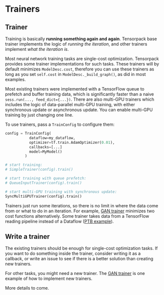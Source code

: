 
# Trainers

## Trainer

Training is basically **running something again and again**.
Tensorpack base trainer implements the logic of *running the iteration*,
and other trainers implement *what the iteration is*.

Most neural network training tasks are single-cost optimization.
Tensorpack provides some trainer implementations for such tasks.
These trainers will by default minimizes `ModelDesc.cost`,
therefore you can use these trainers as long as you set `self.cost` in `ModelDesc._build_graph()`,
as did in most examples.

Most existing trainers were implemented with a TensorFlow queue to prefetch and buffer
training data, which is significantly faster than
a naive `sess.run(..., feed_dict={...})`.
There are also multi-GPU trainers which includes the logic of data-parallel multi-GPU training,
with either synchronous update or asynchronous update. You can enable multi-GPU training
by just changing one line.

To use trainers, pass a `TrainConfig` to configure them:

````python
config = TrainConfig(
           dataflow=my_dataflow,
           optimizer=tf.train.AdamOptimizer(0.01),
           callbacks=[...]
           model=MyModel()
         )

# start training:
# SimpleTrainer(config).train()

# start training with queue prefetch:
# QueueInputTrainer(config).train()

# start multi-GPU training with synchronous update:
SyncMultiGPUTrainer(config).train()
````

Trainers just run some iterations, so there is no limit in where the data come from
or what to do in an iteration.
For example, [GAN trainer](../examples/GAN/GAN.py) minimizes
two cost functions alternatively.
Some trainer takes data from a TensorFlow reading pipeline instead of a Dataflow
([PTB example](../examples/PennTreebank)).


## Write a trainer

The existing trainers should be enough for single-cost optimization tasks. If you
want to do something inside the trainer, consider writing it as a callback, or
write an issue to see if there is a better solution than creating new trainers.

For other tasks, you might need a new trainer.
The [GAN trainer](../examples/GAN/GAN.py) is one example of how to implement
new trainers.

More details to come.
